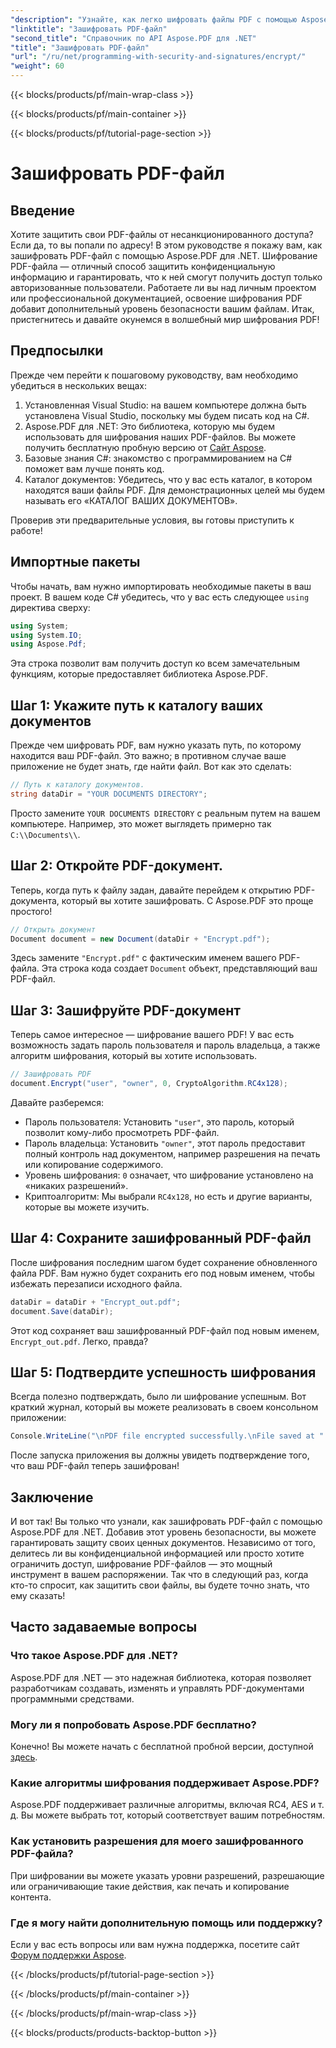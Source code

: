 ```yaml
---
"description": "Узнайте, как легко шифровать файлы PDF с помощью Aspose.PDF для .NET. Защитите конфиденциальную информацию с помощью нашего простого пошагового руководства."
"linktitle": "Зашифровать PDF-файл"
"second_title": "Справочник по API Aspose.PDF для .NET"
"title": "Зашифровать PDF-файл"
"url": "/ru/net/programming-with-security-and-signatures/encrypt/"
"weight": 60
---
```


{{< blocks/products/pf/main-wrap-class >}}

{{< blocks/products/pf/main-container >}}

{{< blocks/products/pf/tutorial-page-section >}}

# Зашифровать PDF-файл

## Введение

Хотите защитить свои PDF-файлы от несанкционированного доступа? Если да, то вы попали по адресу! В этом руководстве я покажу вам, как зашифровать PDF-файл с помощью Aspose.PDF для .NET. Шифрование PDF-файла — отличный способ защитить конфиденциальную информацию и гарантировать, что к ней смогут получить доступ только авторизованные пользователи. Работаете ли вы над личным проектом или профессиональной документацией, освоение шифрования PDF добавит дополнительный уровень безопасности вашим файлам. Итак, пристегнитесь и давайте окунемся в волшебный мир шифрования PDF!

## Предпосылки

Прежде чем перейти к пошаговому руководству, вам необходимо убедиться в нескольких вещах:

1. Установленная Visual Studio: на вашем компьютере должна быть установлена Visual Studio, поскольку мы будем писать код на C#.
2. Aspose.PDF для .NET: Это библиотека, которую мы будем использовать для шифрования наших PDF-файлов. Вы можете получить бесплатную пробную версию от [Сайт Aspose](https://releases.aspose.com/).
3. Базовые знания C#: знакомство с программированием на C# поможет вам лучше понять код.
4. Каталог документов: Убедитесь, что у вас есть каталог, в котором находятся ваши файлы PDF. Для демонстрационных целей мы будем называть его «КАТАЛОГ ВАШИХ ДОКУМЕНТОВ».

Проверив эти предварительные условия, вы готовы приступить к работе!

## Импортные пакеты

Чтобы начать, вам нужно импортировать необходимые пакеты в ваш проект. В вашем коде C# убедитесь, что у вас есть следующее `using` директива сверху:

```csharp
using System;
using System.IO;
using Aspose.Pdf;
```

Эта строка позволит вам получить доступ ко всем замечательным функциям, которые предоставляет библиотека Aspose.PDF.

## Шаг 1: Укажите путь к каталогу ваших документов

Прежде чем шифровать PDF, вам нужно указать путь, по которому находится ваш PDF-файл. Это важно; в противном случае ваше приложение не будет знать, где найти файл. Вот как это сделать:

```csharp
// Путь к каталогу документов.
string dataDir = "YOUR DOCUMENTS DIRECTORY";
```

Просто замените `YOUR DOCUMENTS DIRECTORY` с реальным путем на вашем компьютере. Например, это может выглядеть примерно так `C:\\Documents\\`.

## Шаг 2: Откройте PDF-документ.

Теперь, когда путь к файлу задан, давайте перейдем к открытию PDF-документа, который вы хотите зашифровать. С Aspose.PDF это проще простого!

```csharp
// Открыть документ
Document document = new Document(dataDir + "Encrypt.pdf");
```

Здесь замените `"Encrypt.pdf"` с фактическим именем вашего PDF-файла. Эта строка кода создает `Document` объект, представляющий ваш PDF-файл.

## Шаг 3: Зашифруйте PDF-документ

Теперь самое интересное — шифрование вашего PDF! У вас есть возможность задать пароль пользователя и пароль владельца, а также алгоритм шифрования, который вы хотите использовать.

```csharp
// Зашифровать PDF
document.Encrypt("user", "owner", 0, CryptoAlgorithm.RC4x128);
```

Давайте разберемся:
- Пароль пользователя: Установить `"user"`, это пароль, который позволит кому-либо просмотреть PDF-файл.
- Пароль владельца: Установить `"owner"`, этот пароль предоставит полный контроль над документом, например разрешения на печать или копирование содержимого.
- Уровень шифрования: `0` означает, что шифрование установлено на «никаких разрешений».
- Криптоалгоритм: Мы выбрали `RC4x128`, но есть и другие варианты, которые вы можете изучить.

## Шаг 4: Сохраните зашифрованный PDF-файл

После шифрования последним шагом будет сохранение обновленного файла PDF. Вам нужно будет сохранить его под новым именем, чтобы избежать перезаписи исходного файла.

```csharp
dataDir = dataDir + "Encrypt_out.pdf";
document.Save(dataDir);
```

Этот код сохраняет ваш зашифрованный PDF-файл под новым именем, `Encrypt_out.pdf`. Легко, правда?

## Шаг 5: Подтвердите успешность шифрования

Всегда полезно подтверждать, было ли шифрование успешным. Вот краткий журнал, который вы можете реализовать в своем консольном приложении:

```csharp
Console.WriteLine("\nPDF file encrypted successfully.\nFile saved at " + dataDir);
```

После запуска приложения вы должны увидеть подтверждение того, что ваш PDF-файл теперь зашифрован!

## Заключение

И вот так! Вы только что узнали, как зашифровать PDF-файл с помощью Aspose.PDF для .NET. Добавив этот уровень безопасности, вы можете гарантировать защиту своих ценных документов. Независимо от того, делитесь ли вы конфиденциальной информацией или просто хотите ограничить доступ, шифрование PDF-файлов — это мощный инструмент в вашем распоряжении. Так что в следующий раз, когда кто-то спросит, как защитить свои файлы, вы будете точно знать, что ему сказать!

## Часто задаваемые вопросы

### Что такое Aspose.PDF для .NET?
Aspose.PDF для .NET — это надежная библиотека, которая позволяет разработчикам создавать, изменять и управлять PDF-документами программными средствами.

### Могу ли я попробовать Aspose.PDF бесплатно?
Конечно! Вы можете начать с бесплатной пробной версии, доступной [здесь](https://releases.aspose.com/).

### Какие алгоритмы шифрования поддерживает Aspose.PDF?
Aspose.PDF поддерживает различные алгоритмы, включая RC4, AES и т. д. Вы можете выбрать тот, который соответствует вашим потребностям.

### Как установить разрешения для моего зашифрованного PDF-файла?
При шифровании вы можете указать уровни разрешений, разрешающие или ограничивающие такие действия, как печать и копирование контента.

### Где я могу найти дополнительную помощь или поддержку?
Если у вас есть вопросы или вам нужна поддержка, посетите сайт [Форум поддержки Aspose](https://forum.aspose.com/c/pdf/10).

{{< /blocks/products/pf/tutorial-page-section >}}

{{< /blocks/products/pf/main-container >}}

{{< /blocks/products/pf/main-wrap-class >}}

{{< blocks/products/products-backtop-button >}}